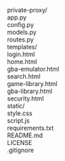 private-proxy/  
app.py  
config.py  
models.py  
routes.py  
templates/  
login.html  
home.html  
gba-emulator.html  
search.html  
game-library.html  
gba-library.html  
security.html  
static/  
style.css  
script.js  
requirements.txt  
README.md  
LICENSE  
.gitignore
